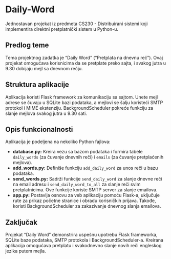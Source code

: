 # Daily-Word
Jednostavan projekat iz predmeta CS230 - Distribuirani sistemi koji implementira direktni pretplatnički sistem u Python-u.

## Predlog teme

Tema projektnog zadatka je “Daily Word” (“Pretplata na dnevnu reč”). Ovaj projekat omogućava korisnicima da se pretplate preko sajta, i svakog jutra u 9.30 dobijaju mejl sa dnevnom rečju.

## Struktura aplikacije

Aplikacija koristi Flask framework za komunikaciju sa sajtom. Unete mejl adrese se čuvaju u SQLite bazi podataka, a mejlovi se šalju koristeći SMTP protokol i MIME ekstenziju. BackgroundScheduler pokreće funkciju za slanje mejlova svakog jutra u 9.30 sati.

## Opis funkcionalnosti

Aplikacija je podeljena na nekoliko Python fajlova:

- **database.py:** Kreira vezu sa bazom podataka i formira tabele `daily_words` (za čuvanje dnevnih reči) i `emails` (za čuvanje pretplaćenih mejlova).
- **add_words.py:** Definiše funkciju `add_daily_word` za unos reči u bazu podataka.
- **send_words.py:** Sadrži funkcije `send_daily_word` za slanje dnevne reči na email adresu i `send_daily_word_to_all` za slanje reči svim pretplatnicima. Ove funkcije koriste SMTP server za slanje emailova.
- **app.py:** Postavlja osnovu za veb aplikaciju pomoću Flask-a, uključuje rute za prikaz početne stranice i obradu korisničkih prijava. Takođe, koristi BackgroundScheduler za zakazivanje dnevnog slanja emailova.

## Zaključak

Projekat “Daily Word” demonstrira uspešnu upotrebu Flask frameworka, SQLite baze podataka, SMTP protokola i BackgroundScheduler-a. Kreirana aplikacija omogućava pretplatu i svakodnevno slanje novih reči engleskog jezika putem mejla.

